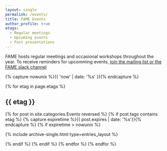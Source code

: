 ```yaml
---
layout: single
permalink: /events/
title: FAME Events
author_profile: true
etags:
  - Regular meetings
  - Upcoming events
  - Past presentations
---
```


FAME hosts regular meetings and occasional workshops throughout the year.
To receive reminders for upcomming events, [join the mailing list or the FAME slack channel](/follow-us/)

{% capture nowunix %}{{ 'now' | date: '%s' }}{% endcapture %}

{% for etag in page.etags %}

## {{ etag }}

 {% for post in site.categories.Events reversed %}
  {% if post.tags contains etag %}
   {% capture expiretime %}{{ post.expires | date: '%s'}}{% endcapture %}
    {% if expiretime > nowunix %}

{% include archive-single.html type=entries_layout %}

   {% endif %} 
  {% endif %}
 {% endfor %}
{% endfor %}

